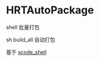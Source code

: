 # HRTAutoPackage
shell 批量打包

sh build_all 自动打包

基于 [xcode_shell](https://github.com/webfrogs/xcode_shell)